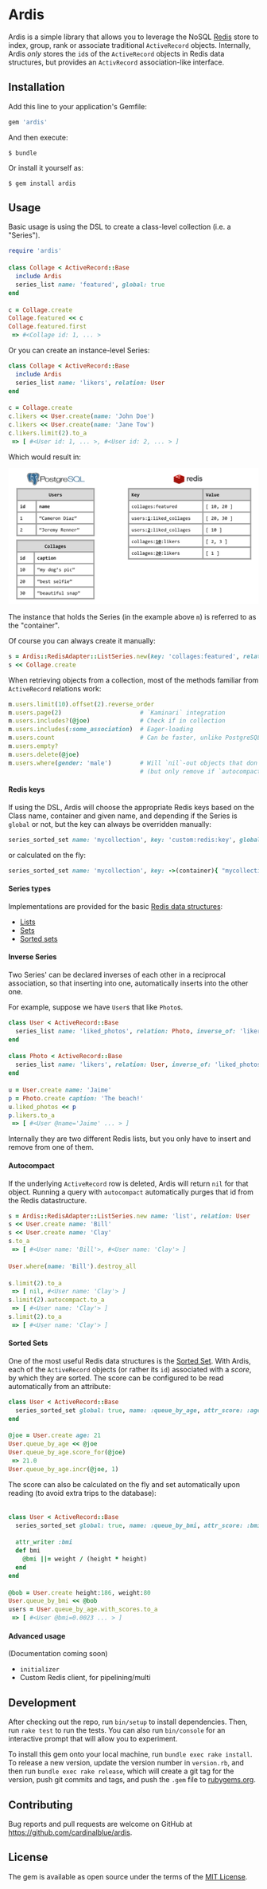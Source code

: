 # Ardis

Ardis is a simple library that allows you to leverage the NoSQL [Redis](http://redis.io/) store to index, group, rank or associate traditional `ActiveRecord` objects.
Internally, Ardis *only* stores the `id`s of the `ActiveRecord` objects in Redis data structures, but provides an `ActivRecord` association-like interface.

## Installation

Add this line to your application's Gemfile:

```ruby
gem 'ardis'
```

And then execute:

    $ bundle

Or install it yourself as:

    $ gem install ardis

## Usage

Basic usage is using the DSL to create a class-level collection (i.e. a "Series").

```ruby
require 'ardis'

class Collage < ActiveRecord::Base
  include Ardis
  series_list name: 'featured', global: true
end

c = Collage.create
Collage.featured << c
Collage.featured.first
 => #<Collage id: 1, ... >
```

Or you can create an instance-level Series:

```ruby
class Collage < ActiveRecord::Base
  include Ardis
  series_list name: 'likers', relation: User
end

c = Collage.create
c.likers << User.create(name: 'John Doe')
c.likers << User.create(name: 'Jane Tow')
c.likers.limit(2).to_a
 => [ #<User id: 1, ... >, #<User id: 2, ... > ]
```

Which would result in:

![Diagram with PostgreSQL and Redis](images/postgres-redis.png)

The instance that holds the Series (in the example above `m`) is referred to as the "container".

Of course you can always create it manually:

```ruby
s = Ardis::RedisAdapter::ListSeries.new(key: 'collages:featured', relation: Collage)
s << Collage.create
```

When retrieving objects from a collection, most of the methods familiar from
`ActiveRecord` relations work:

```ruby
m.users.limit(10).offset(2).reverse_order
m.users.page(2)                      # `Kaminari` integration
m.users.includes?(@joe)              # Check if in collection
m.users.includes(:some_association)  # Eager-loading
m.users.count                        # Can be faster, unlike PostgreSQL
m.users.empty?
m.users.delete(@joe)
m.users.where(gender: 'male')        # Will `nil`-out objects that don't match
                                     # (but only remove if `autocompact`, see below).
```

#### Redis keys
If using the DSL, Ardis will choose the appropriate Redis keys based on the Class
name, container and given name, and depending if the Series is `global` or not, but the key
can always be overridden manually:

```ruby
series_sorted_set name: 'mycollection', key: 'custom:redis:key', global: true
```

or calculated on the fly:

```ruby
series_sorted_set name: 'mycollection', key: ->(container){ "mycollection:#{container.id}:somename" }
```


#### Series types
Implementations are provided for the basic [Redis data structures](http://redis.io/topics/data-types):
- [Lists](http://redis.io/topics/data-types-intro#lists)
- [Sets](http://redis.io/topics/data-types-intro#sets)
- [Sorted sets](http://redis.io/topics/data-types-intro#sorted-sets)

#### Inverse Series
Two Series' can be declared inverses of each other in a reciprocal association, so that
inserting into one, automatically inserts into the other one.

For example, suppose we have `User`s that like `Photo`s.

```ruby
class User < ActiveRecord::Base
  series_list name: 'liked_photos', relation: Photo, inverse_of: 'likers'
end

class Photo < ActiveRecord::Base
  series_list name: 'likers', relation: User, inverse_of: 'liked_photos'
end

u = User.create name: 'Jaime'
p = Photo.create caption: 'The beach!'
u.liked_photos << p
p.likers.to_a
 => [ #<User @name='Jaime' ... > ]
```

Internally they are two different Redis lists, but you only have to insert and remove from one of them.

#### Autocompact
If the underlying `ActiveRecord` row is deleted, Ardis will return `nil` for that object.
Running a query with `autocompact` automatically purges that id from the Redis datastructure.

```ruby
s = Ardis::RedisAdapter::ListSeries.new name: 'list', relation: User
s << User.create name: 'Bill'
s << User.create name: 'Clay'
s.to_a
 => [ #<User name: 'Bill'>, #<User name: 'Clay'> ]

User.where(name: 'Bill').destroy_all

s.limit(2).to_a
 => [ nil, #<User name: 'Clay'> ]
s.limit(2).autocompact.to_a
 => [ #<User name: 'Clay'> ]
s.limit(2).to_a
 => [ #<User name: 'Clay'> ]
```

#### Sorted Sets
One of the most useful Redis data structures is the [Sorted Set](http://redis.io/topics/data-types-intro#sorted-sets).
With Ardis, each of the `ActiveRecord` objects (or rather its `id`) associated with a *score*, by which
they are sorted. The score can be configured to be read automatically from an attribute:

```ruby
class User < ActiveRecord::Base
  series_sorted_set global: true, name: :queue_by_age, attr_score: :age
end

@joe = User.create age: 21
User.queue_by_age << @joe
User.queue_by_age.score_for(@joe)
 => 21.0
User.queue_by_age.incr(@joe, 1)
```

The score can also be calculated on the fly and set automatically upon reading
(to avoid extra trips to the database):

```ruby

class User < ActiveRecord::Base
  series_sorted_set global: true, name: :queue_by_bmi, attr_score: :bmi

  attr_writer :bmi
  def bmi
    @bmi ||= weight / (height * height)
  end
end

@bob = User.create height:186, weight:80
User.queue_by_bmi << @bob
users = User.queue_by_age.with_scores.to_a
 => [ #<User @bmi=0.0023 ... > ]
```

#### Advanced usage
(Documentation coming soon)
- `initializer`
- Custom Redis client, for pipelining/multi

## Development

After checking out the repo, run `bin/setup` to install dependencies. Then, run `rake test` to run the tests. You can also run `bin/console` for an interactive prompt that will allow you to experiment.

To install this gem onto your local machine, run `bundle exec rake install`. To release a new version, update the version number in `version.rb`, and then run `bundle exec rake release`, which will create a git tag for the version, push git commits and tags, and push the `.gem` file to [rubygems.org](https://rubygems.org).

## Contributing

Bug reports and pull requests are welcome on GitHub at https://github.com/cardinalblue/ardis.


## License

The gem is available as open source under the terms of the [MIT License](http://opensource.org/licenses/MIT).

